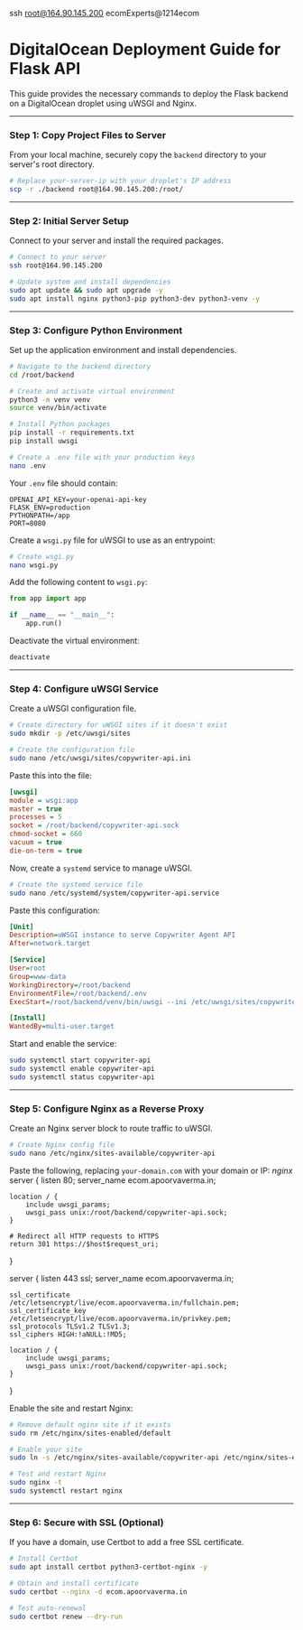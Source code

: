 ssh root@164.90.145.200
ecomExperts@1214ecom

# DigitalOcean Deployment Guide for Flask API

This guide provides the necessary commands to deploy the Flask backend on a DigitalOcean droplet using uWSGI and Nginx.

---

### Step 1: Copy Project Files to Server

From your local machine, securely copy the `backend` directory to your server's root directory.

```bash
# Replace your-server-ip with your droplet's IP address
scp -r ./backend root@164.90.145.200:/root/
```

---

### Step 2: Initial Server Setup

Connect to your server and install the required packages.

```bash
# Connect to your server
ssh root@164.90.145.200

# Update system and install dependencies
sudo apt update && sudo apt upgrade -y
sudo apt install nginx python3-pip python3-dev python3-venv -y
```

---

### Step 3: Configure Python Environment

Set up the application environment and install dependencies.

```bash
# Navigate to the backend directory
cd /root/backend

# Create and activate virtual environment
python3 -m venv venv
source venv/bin/activate

# Install Python packages
pip install -r requirements.txt
pip install uwsgi

# Create a .env file with your production keys
nano .env
```

Your `.env` file should contain:
```
OPENAI_API_KEY=your-openai-api-key
FLASK_ENV=production
PYTHONPATH=/app
PORT=8080
```

Create a `wsgi.py` file for uWSGI to use as an entrypoint:
```bash
# Create wsgi.py
nano wsgi.py
```
Add the following content to `wsgi.py`:
```python
from app import app

if __name__ == "__main__":
    app.run()
```

Deactivate the virtual environment:
```bash
deactivate
```

---

### Step 4: Configure uWSGI Service

Create a uWSGI configuration file.

```bash
# Create directory for uWSGI sites if it doesn't exist
sudo mkdir -p /etc/uwsgi/sites

# Create the configuration file
sudo nano /etc/uwsgi/sites/copywriter-api.ini
```

Paste this into the file:
```ini
[uwsgi]
module = wsgi:app
master = true
processes = 5
socket = /root/backend/copywriter-api.sock
chmod-socket = 660
vacuum = true
die-on-term = true
```

Now, create a `systemd` service to manage uWSGI.

```bash
# Create the systemd service file
sudo nano /etc/systemd/system/copywriter-api.service
```

Paste this configuration:
```ini
[Unit]
Description=uWSGI instance to serve Copywriter Agent API
After=network.target

[Service]
User=root
Group=www-data
WorkingDirectory=/root/backend
EnvironmentFile=/root/backend/.env
ExecStart=/root/backend/venv/bin/uwsgi --ini /etc/uwsgi/sites/copywriter-api.ini

[Install]
WantedBy=multi-user.target
```

Start and enable the service:
```bash
sudo systemctl start copywriter-api
sudo systemctl enable copywriter-api
sudo systemctl status copywriter-api
```

---

### Step 5: Configure Nginx as a Reverse Proxy

Create an Nginx server block to route traffic to uWSGI.

```bash
# Create Nginx config file
sudo nano /etc/nginx/sites-available/copywriter-api
```

Paste the following, replacing `your-domain.com` with your domain or IP:
*nginx*
server {
    listen 80;
    server_name ecom.apoorvaverma.in;

    location / {
        include uwsgi_params;
        uwsgi_pass unix:/root/backend/copywriter-api.sock;
    }

    # Redirect all HTTP requests to HTTPS
    return 301 https://$host$request_uri;
}

server {
    listen 443 ssl;
    server_name ecom.apoorvaverma.in;

    ssl_certificate /etc/letsencrypt/live/ecom.apoorvaverma.in/fullchain.pem;
    ssl_certificate_key /etc/letsencrypt/live/ecom.apoorvaverma.in/privkey.pem;
    ssl_protocols TLSv1.2 TLSv1.3;
    ssl_ciphers HIGH:!aNULL:!MD5;

    location / {
        include uwsgi_params;
        uwsgi_pass unix:/root/backend/copywriter-api.sock;
    }
}

Enable the site and restart Nginx:
```bash
# Remove default nginx site if it exists
sudo rm /etc/nginx/sites-enabled/default

# Enable your site
sudo ln -s /etc/nginx/sites-available/copywriter-api /etc/nginx/sites-enabled

# Test and restart Nginx
sudo nginx -t
sudo systemctl restart nginx
```

---

### Step 6: Secure with SSL (Optional)

If you have a domain, use Certbot to add a free SSL certificate.

```bash
# Install Certbot
sudo apt install certbot python3-certbot-nginx -y

# Obtain and install certificate
sudo certbot --nginx -d ecom.apoorvaverma.in

# Test auto-renewal
sudo certbot renew --dry-run
```